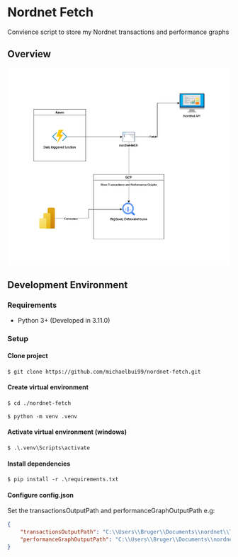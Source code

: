 # Nordnet Fetch

Convience script to store my Nordnet transactions and performance graphs

## Overview

![Solution overview](./doc/nordnet-fetch.drawio.png)

## Development Environment

### Requirements

-   Python 3+ (Developed in 3.11.0)

### Setup

#### Clone project

```cli
$ git clone https://github.com/michaelbui99/nordnet-fetch.git
```

#### Create virtual environment

```cli
$ cd ./nordnet-fetch
```

```cli
$ python -m venv .venv
```

#### Activate virtual environment (windows)

```cli
$ .\.venv\Scripts\activate
```

#### Install dependencies

```cli
$ pip install -r .\requirements.txt
```

#### Configure config.json

Set the transactionsOutputPath and performanceGraphOutputPath e.g:

```json
{
    "transactionsOutputPath": "C:\\Users\\Bruger\\Documents\\nordnet\\Transaktioner\\transactions",
    "performanceGraphOutputPath": "C:\\Users\\Bruger\\Documents\\nordnet\\Performance\\performance_graph"
}
```
